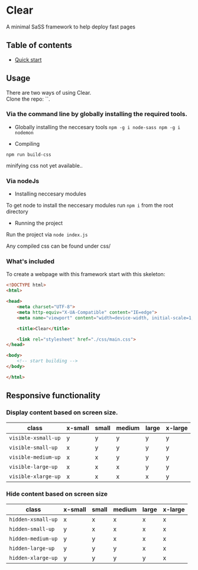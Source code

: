 # Clear

A minimal SaSS framework to help deploy fast pages

## Table of contents

- [Quick start](#quick-start)

## Usage

There are two ways of using Clear.<br>
Clone the repo: ``.

### Via the command line by globally installing the required tools.

* Globally installing the neccesary tools
`
npm -g i node-sass
npm -g i nodemon
`

* Compiling

`npm run build-css`

minifying css not yet available..<br>


### Via nodeJs

* Installing neccesary modules

To get node to install the neccesary modules run `npm i` from the root directory

* Running the project

Run the project via `node index.js`

Any compiled css can be found under css/


### What's included

To create a webpage with this framework start with this skeleton:

```HTML
<!DOCTYPE html>
<html>

<head>
    <meta charset="UTF-8">
    <meta http-equiv="X-UA-Compatible" content="IE=edge">
    <meta name="viewport" content="width=device-width, initial-scale=1, user-scalable=no">

    <title>Clear</title>

    <link rel="stylesheet" href="./css/main.css">
</head>

<body>
    <!-- start building -->
</body>

</html>
```

## Responsive functionality

### Display content based on screen size.

| class               | x-small | small | medium | large | x-large |
|---------------------|---------|-------|--------|-------|---------|
| `visible-xsmall-up` | y       | y     | y      | y     | y       |
| `visible-small-up`  | x       | y     | y      | y     | y       |
| `visible-medium-up` | x       | x     | y      | y     | y       |
| `visible-large-up`  | x       | x     | x      | y     | y       |
| `visible-xlarge-up` | x       | x     | x      | x     | y       |

### Hide content based on screen size


| class              | x-small | small | medium | large | x-large |
|------------------  |---------|-------|--------|-------|---------|
| `hidden-xsmall-up` | x       | x     | x      | x     | x       |
| `hidden-small-up`  | y       | x     | x      | x     | x       |
| `hidden-medium-up` | y       | y     | x      | x     | x       |
| `hidden-large-up`  | y       | y     | y      | x     | x       |
| `hidden-xlarge-up` | y       | y     | y      | y     | x       |


